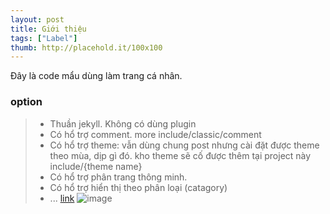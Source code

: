 ```yaml
---
layout: post
title: Giới thiệu
tags: ["Label"]
thumb: http://placehold.it/100x100
---
```

Đây là code mẩu dùng làm trang cá nhân.
<!--more-->
### option
> * Thuần jekyll. Không có dùng plugin
> * Có hổ trợ comment. more include/classic/comment
> * Có hổ trợ theme: vẫn dùng chung post nhưng cài đặt được theme theo mùa, dịp gì đó. kho theme sẽ cố được thêm tại project này include/{theme name}
> * Có hổ trợ phân trang thông minh.
> * Có hổ trợ hiển thị theo phân loại (catagory)
> * ...
> [link](http://google.com)
> ![image](http://placehold.it/500x250)